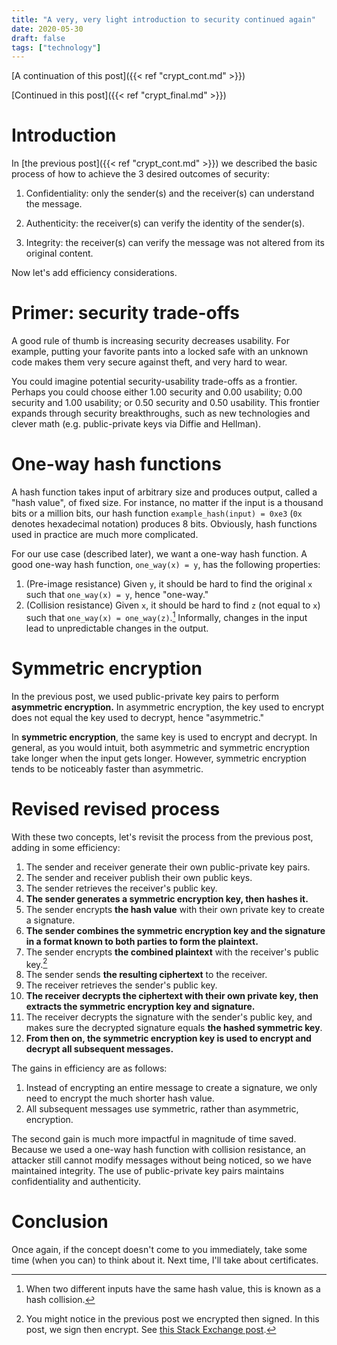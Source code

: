 ```yaml
---
title: "A very, very light introduction to security continued again"
date: 2020-05-30
draft: false
tags: ["technology"]
---
```

[A continuation of this post]({{< ref "crypt_cont.md" >}})

[Continued in this post]({{< ref "crypt_final.md" >}})
# Introduction
In [the previous post]({{< ref "crypt_cont.md" >}}) we described the basic process of how to achieve the 3 desired outcomes of security:
1. Confidentiality: only the sender(s) and the receiver(s) can understand the message.

2. Authenticity: the receiver(s) can verify the identity of the sender(s).

3. Integrity: the receiver(s) can verify the message was not altered from its original content.

Now let's add efficiency considerations.
# Primer: security trade-offs
A good rule of thumb is increasing security decreases usability. For example, putting your favorite pants into a locked safe with an unknown code makes them very secure against theft, and very hard to wear.

You could imagine potential security-usability trade-offs as a frontier. Perhaps you could choose either 1.00 security and 0.00 usability; 0.00 security and 1.00 usability; or 0.50 security and 0.50 usability. This frontier expands through security breakthroughs, such as new technologies and clever math (e.g. public-private keys via Diffie and Hellman).
# One-way hash functions
A hash function takes input of arbitrary size and produces output, called a "hash value", of fixed size. For instance, no matter if the input is a thousand bits or a million bits, our hash function `example_hash(input) = 0xe3` (`0x` denotes hexadecimal notation) produces 8 bits. Obviously, hash functions used in practice are much more complicated.

For our use case (described later), we want a one-way hash function. A good one-way hash function, `one_way(x) = y`, has the following properties:
1. (Pre-image resistance) Given `y`, it should be hard to find the original `x` such that `one_way(x) = y`, hence "one-way."
2. (Collision resistance) Given `x`, it should be hard to find `z` (not equal to `x`) such that `one_way(x) = one_way(z)`.[^1] Informally, changes in the input lead to unpredictable changes in the output.
[^1]: When two different inputs have the same hash value, this is known as a hash collision.
# Symmetric encryption
In the previous post, we used public-private key pairs to perform **asymmetric encryption.** In asymmetric encryption, the key used to encrypt does not equal the key used to decrypt, hence "asymmetric."

In **symmetric encryption**, the same key is used to encrypt and decrypt. In general, as you would intuit, both asymmetric and symmetric encryption take longer when the input gets longer. However, symmetric encryption tends to be noticeably faster than asymmetric.
# Revised revised process
With these two concepts, let's revisit the process from the previous post, adding in some efficiency:
1. The sender and receiver generate their own public-private key pairs.
2. The sender and receiver publish their own public keys.
3. The sender retrieves the receiver's public key.
4. **The sender generates a symmetric encryption key, then hashes it.**
5. The sender encrypts **the hash value** with their own private key to create a signature.
6. **The sender combines the symmetric encryption key and the signature in a format known to both parties to form the plaintext.**
7. The sender encrypts **the combined plaintext** with the receiver's public key.[^2]
8. The sender sends **the resulting ciphertext** to the receiver.
9. The receiver retrieves the sender's public key.
10. **The receiver decrypts the ciphertext with their own private key, then extracts the symmetric encryption key and signature.** 
11. The receiver decrypts the signature with the sender's public key, and makes sure the decrypted signature equals **the hashed symmetric key**.
12. **From then on, the symmetric encryption key is used to encrypt and decrypt all subsequent messages.**
[^2]: You might notice in the previous post we encrypted then signed. In this post, we sign then encrypt. See [this Stack Exchange post](https://crypto.stackexchange.com/questions/5458/should-we-sign-then-encrypt-or-encrypt-then-sign).

The gains in efficiency are as follows:
1. Instead of encrypting an entire message to create a signature, we only need to encrypt the much shorter hash value.
2. All subsequent messages use symmetric, rather than asymmetric, encryption.

The second gain is much more impactful in magnitude of time saved. Because we used a one-way hash function with collision resistance, an attacker still cannot modify messages without being noticed, so we have maintained integrity. The use of public-private key pairs maintains confidentiality and authenticity.
# Conclusion
Once again, if the concept doesn't come to you immediately, take some time (when you can) to think about it. Next time, I'll take about certificates.
